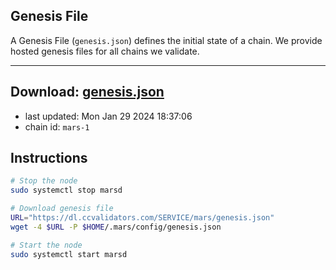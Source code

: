 ## Genesis File
A Genesis File (`genesis.json`) defines the initial state of a chain. We provide hosted genesis files for all chains we validate.

---
**Download: [genesis.json](https://dl.ccvalidators.com/SERVICE/mars/genesis.json)**
---

- last updated: Mon Jan 29 2024 18:37:06
- chain id: `mars-1`

## Instructions
```sh
# Stop the node
sudo systemctl stop marsd

# Download genesis file
URL="https://dl.ccvalidators.com/SERVICE/mars/genesis.json"
wget -4 $URL -P $HOME/.mars/config/genesis.json

# Start the node
sudo systemctl start marsd
```

